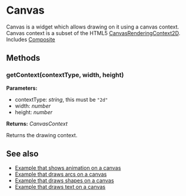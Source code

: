 ---
---
# Canvas

Canvas is a widget which allows drawing on it using a canvas context. Canvas context is a subset of the HTML5 [CanvasRenderingContext2D](https://developer.mozilla.org/en/docs/Web/API/CanvasRenderingContext2D).
Includes [Composite](Composite.md)

## Methods

### getContext(contextType, width, height)


**Parameters:**

- contextType: *string*, this must be `"2d"`
- width: *number*
- height: *number*

**Returns:** *CanvasContext*

Returns the drawing context.


## See also

- [Example that shows animation on a canvas](https://github.com/eclipsesource/tabris-js/blob/v1.1.0/examples/canvas/animation.js)
- [Example that draws arcs on a canvas](https://github.com/eclipsesource/tabris-js/blob/v1.1.0/examples/canvas/arc.js)
- [Example that draws shapes on a canvas](https://github.com/eclipsesource/tabris-js/blob/v1.1.0/examples/canvas/basic.js)
- [Example that draws text on a canvas](https://github.com/eclipsesource/tabris-js/blob/v1.1.0/examples/canvas/text.js)

